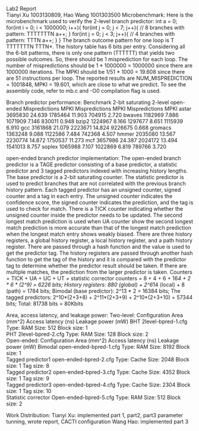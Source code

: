 Lab2 Report  
Tianyi Xu 1003130809, Hao Wang 1001303500
Microbenchmark:
Here is the microbenchmark used to verify the 2-level branch predictor:
   int a = 0;
   for(int i = 0; i < 1000000; i++){
      for(int j = 0; j < 7; j++){ // 8 branches with pattern: TTTTTTTN
         a++;
      }
      for(int j = 0; j < 3; j++){ // 4 branches with pattern: TTTN
         a++;
      }
   }
The branch outcome pattern for one loop is T TTTTTTTN TTTN*. The history table has 6 bits per entry. Considering all the 6-bit patterns, there is only one pattern (TTTTTT) that yields two possible outcomes. So, there should be 1 misprediction for each loop. 
The number of mispredictions should be 1 * 1000000 = 1000000 since there are 1000000 iterations. The MPKI should be 1/51 * 1000 = 19.608 since there are 51 instructions per loop. The reported results are NUM_MISPREDICTION = 1001848, MPKI = 19.601, which are close to what we predict. To see the assembly code, refer to mb.c and -O0 compilation flag is used.   

Branch predictor performance:
Benchmark	2-bit saturating	2-level	open-ended
	Mispredictions	MPKI	Mispredictions	MPKI	Mispredictions	MPKI
astar	3695830	24.639	1785464	11.903	704915	2.720
bwaves	1182969	7.886	1071909	7.146	830011	0.948
bzip2	1224967	8.166	1297677	8.651	1115939	6.910
gcc	3161868	21.079	2223671	14.824	9226675	0.668
gromacs	1363248	9.088	1122586	7.484	742368	4.507
hmmer	2035080	13.567	2230774	14.872	1750537	11.273
mcf	3657986	24.387	2024172	13.494	1541013	8.757
soplex	1065988	7.107	1022869	6.819	789766	3.720

open-ended branch predictor implementation: 
The open-ended branch predictor is a TAGE predictor consisting of a base predictor, a statistic predictor and 3 tagged predictors indexed with increasing history lengths. The base predictor is a 2-bit saturating counter. The statistic predictor is used to predict branches that are not correlated with the previous branch history pattern. Each tagged predictor has an unsigned counter, signed counter and a tag in each entry. The unsigned counter indicates the confidence score, the signed counter indicates the prediction, and the tag is used to check for match. There is a TICK counter indicating whether the unsigned counter inside the predictor needs to be updated. The second longest match prediction is used when UA counter show the second longest match prediction is more accurate than that of the longest match prediction when the longest match entry shows weakly biased.
There are three history registers, a global history register, a local history register, and a path history register. There are passed through a hash function and the value is used to get the predictor tag. The history registers are passed through another hash function to get the tag of the history and it is compared with the predictor tag to determine whether the predictor result should be taken. If there are multiple matches, the prediction from the larger predictor is taken. 
Counters = TICK + UA + UC + UT + statistic corrector counters = 8 + 4 + 6 + 16*4 + 2 * 6 * (2^9) = 6226 bits; History registers: 880 (global) + 2^6*14 (local) + 8 (path) = 1784 bits; Bimodal (base predictor): 2^13 * 2 = 16384 bits; The tagged predictors: 2^10*(2+3+8) + 2^11*(2+3+9) + 2^10*(2+3+10) = 57344 bits; Total: 81738 bits = 80Kbits

Area, access latency, and leakage power:
Two-level:
	Configuration	Area (mm^2)	Access latency (ns)	Leakage power (mW)
BHT
2level-bpred-1.cfg	Type: RAM
Size: 512
Block size: 1			
PHT
2level-bpred-2.cfg	Type: RAM
Size: 128
Block size: 2			
Open-ended:
	Configuration	Area (mm^2)	Access latency (ns)	Leakage power (mW)
Bimodal
open-ended-bpred-1.cfg	Type: RAM
Size: 8192
Block size: 1			
Tagged predictor1
open-ended-bpred-2.cfg	Type: Cache 
Size: 2048
Block size: 1
Tag size: 8			
Tagged predictor2
open-ended-bpred-3.cfg	Type: Cache
Size: 4352
Block size: 1
Tag size: 9			
Tagged predictor3
open-ended-bpred-4.cfg	Type: Cache
Size: 2304
Block size: 1
Tag size: 10			
Statistic corrector
Open-ended-bpred-5.cfg	Type: RAM
Size: 512
Block size: 2			

Work Distribution:
Tianyi Xu: implemented part 1, part2, part3 parameter tunning, wrote report, CACTI configuration
Wang Hao: implemented part 3
